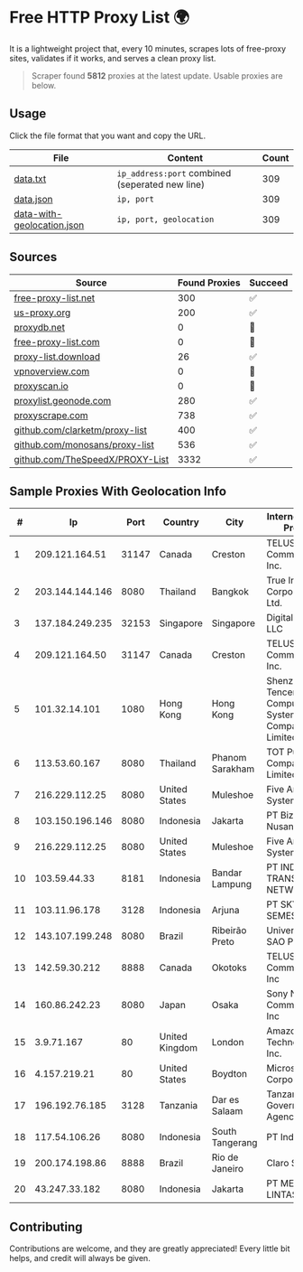 
# Free HTTP Proxy List 🌍

It is a lightweight project that, every 10 minutes, scrapes lots of free-proxy sites, validates if it works, and serves a clean proxy list.


> Scraper found **5812** proxies at the latest update. Usable proxies are below.

## Usage

Click the file format that you want and copy the URL.


|File|Content|Count|
|----|-------|-----|
|[data.txt](https://raw.githubusercontent.com/themiralay/Proxy-List-World/master/data.txt)|`ip_address:port` combined (seperated new line)|309|
|[data.json](https://raw.githubusercontent.com/themiralay/Proxy-List-World/master/data.json)|`ip, port`|309|
|[data-with-geolocation.json](https://raw.githubusercontent.com/themiralay/Proxy-List-World/master/data-with-geolocation.json)|`ip, port, geolocation`|309|

## Sources

|Source|Found Proxies|Succeed|
|------|-------------|-------|
|[free-proxy-list.net](https://free-proxy-list.net)|300|✅|
|[us-proxy.org](https://www.us-proxy.org)|200|✅|
|[proxydb.net](http://proxydb.net)|0|🚫|
|[free-proxy-list.com](https://free-proxy-list.com/?page=&port=&type%5B%5D=http&type%5B%5D=https&up_time=0&search=Search)|0|🚫|
|[proxy-list.download](https://www.proxy-list.download/HTTP)|26|✅|
|[vpnoverview.com](https://vpnoverview.com/privacy/anonymous-browsing/free-proxy-servers)|0|🚫|
|[proxyscan.io](https://www.proxyscan.io)|0|🚫|
|[proxylist.geonode.com](https://proxylist.geonode.com/api/proxy-list?limit=300&page=1&sort_by=lastChecked&sort_type=desc&protocols=http,https)|280|✅|
|[proxyscrape.com](https://api.proxyscrape.com/v2/?request=displayproxies&protocol=http&timeout=10000&country=all&ssl=all&anonymity=all)|738|✅|
|[github.com/clarketm/proxy-list](https://raw.githubusercontent.com/clarketm/proxy-list/master/proxy-list-raw.txt)|400|✅|
|[github.com/monosans/proxy-list](https://raw.githubusercontent.com/monosans/proxy-list/main/proxies/http.txt)|536|✅|
|[github.com/TheSpeedX/PROXY-List](https://raw.githubusercontent.com/TheSpeedX/PROXY-List/master/http.txt)|3332|✅|


## Sample Proxies With Geolocation Info

|#|Ip|Port|Country|City|Internet Service Provider|
|-|--|----|-------|----|-------------------------|
|1|209.121.164.51|31147|Canada|Creston|TELUS Communications Inc.|
|2|203.144.144.146|8080|Thailand|Bangkok|True Internet Corporation CO. Ltd.|
|3|137.184.249.235|32153|Singapore|Singapore|DigitalOcean, LLC|
|4|209.121.164.50|31147|Canada|Creston|TELUS Communications Inc.|
|5|101.32.14.101|1080|Hong Kong|Hong Kong|Shenzhen Tencent Computer Systems Company Limited|
|6|113.53.60.167|8080|Thailand|Phanom Sarakham|TOT Public Company Limited|
|7|216.229.112.25|8080|United States|Muleshoe|Five Area Systems, LLC|
|8|103.150.196.146|8080|Indonesia|Jakarta|PT Biznet Gio Nusantara|
|9|216.229.112.25|8080|United States|Muleshoe|Five Area Systems, LLC|
|10|103.59.44.33|8181|Indonesia|Bandar Lampung|PT INDONESIA TRANS NETWORK|
|11|103.11.96.178|3128|Indonesia|Arjuna|PT SKYLINE SEMESTA|
|12|143.107.199.248|8080|Brazil|Ribeirão Preto|Universidade De SAO Paulo|
|13|142.59.30.212|8888|Canada|Okotoks|TELUS Communications Inc|
|14|160.86.242.23|8080|Japan|Osaka|Sony Network Communications Inc|
|15|3.9.71.167|80|United Kingdom|London|Amazon Technologies Inc.|
|16|4.157.219.21|80|United States|Boydton|Microsoft Corporation|
|17|196.192.76.185|3128|Tanzania|Dar es Salaam|Tanzania e-Government Agency|
|18|117.54.106.26|8080|Indonesia|South Tangerang|PT IndoInternet|
|19|200.174.198.86|8888|Brazil|Rio de Janeiro|Claro S.A|
|20|43.247.33.182|8080|Indonesia|Jakarta|PT MEDIA LINTAS DATA|



## Contributing

Contributions are welcome, and they are greatly appreciated! Every
little bit helps, and credit will always be given.

